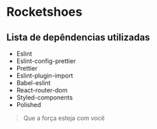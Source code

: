 # Rocketshoes

## Lista de depêndencias utilizadas
- Eslint
- Eslint-config-prettier 
- Prettier
- Eslint-plugin-import
- Babel-eslint
- React-router-dom
- Styled-components
- Polished 

> Que a força esteja com você
